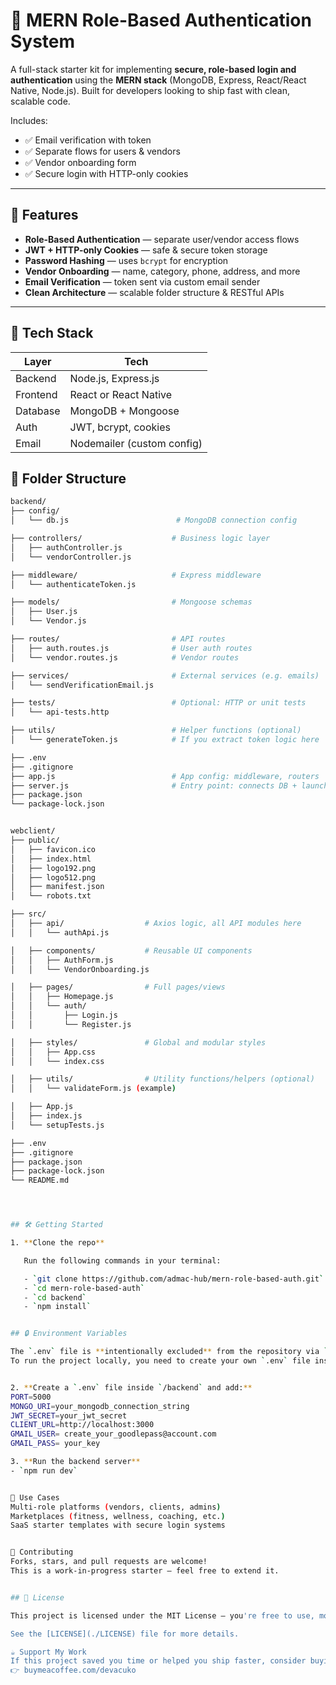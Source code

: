 # 🚀 MERN Role-Based Authentication System

A full-stack starter kit for implementing **secure, role-based login and authentication** using the **MERN stack** (MongoDB, Express, React/React Native, Node.js). Built for developers looking to ship fast with clean, scalable code.

Includes:
- ✅ Email verification with token
- ✅ Separate flows for users & vendors
- ✅ Vendor onboarding form
- ✅ Secure login with HTTP-only cookies

---

## 🔐 Features

- **Role-Based Authentication** — separate user/vendor access flows  
- **JWT + HTTP-only Cookies** — safe & secure token storage  
- **Password Hashing** — uses `bcrypt` for encryption  
- **Vendor Onboarding** — name, category, phone, address, and more  
- **Email Verification** — token sent via custom email sender  
- **Clean Architecture** — scalable folder structure & RESTful APIs  

---

## 🧱 Tech Stack

| Layer       | Tech                       |
|-------------|----------------------------|
| Backend     | Node.js, Express.js        |
| Frontend    | React or React Native      |
| Database    | MongoDB + Mongoose         |
| Auth        | JWT, bcrypt, cookies       |
| Email       | Nodemailer (custom config) |

## 📁 Folder Structure

```bash
backend/
├── config/
│   └── db.js                        # MongoDB connection config

├── controllers/                    # Business logic layer
│   ├── authController.js
│   └── vendorController.js

├── middleware/                     # Express middleware
│   └── authenticateToken.js

├── models/                         # Mongoose schemas
│   ├── User.js
│   └── Vendor.js

├── routes/                         # API routes
│   ├── auth.routes.js              # User auth routes
│   └── vendor.routes.js            # Vendor routes

├── services/                       # External services (e.g. emails)
│   └── sendVerificationEmail.js

├── tests/                          # Optional: HTTP or unit tests
│   └── api-tests.http

├── utils/                          # Helper functions (optional)
│   └── generateToken.js            # If you extract token logic here

├── .env
├── .gitignore
├── app.js                          # App config: middleware, routers
├── server.js                       # Entry point: connects DB + launches app
├── package.json
└── package-lock.json


webclient/
├── public/
│   ├── favicon.ico
│   ├── index.html
│   ├── logo192.png
│   ├── logo512.png
│   ├── manifest.json
│   └── robots.txt

├── src/
│   ├── api/                  # Axios logic, all API modules here
│   │   └── authApi.js

│   ├── components/           # Reusable UI components
│   │   ├── AuthForm.js
│   │   └── VendorOnboarding.js

│   ├── pages/                # Full pages/views
│   │   ├── Homepage.js
│   │   └── auth/
│   │       ├── Login.js
│   │       └── Register.js

│   ├── styles/               # Global and modular styles
│   │   ├── App.css
│   │   └── index.css

│   ├── utils/                # Utility functions/helpers (optional)
│   │   └── validateForm.js (example)

│   ├── App.js
│   ├── index.js
│   └── setupTests.js

├── .env
├── .gitignore
├── package.json
├── package-lock.json
└── README.md




## 🛠️ Getting Started

1. **Clone the repo**

   Run the following commands in your terminal:

   - `git clone https://github.com/admac-hub/mern-role-based-auth.git`
   - `cd mern-role-based-auth`
   - `cd backend`
   - `npm install`


## 🔒 Environment Variables

The `.env` file is **intentionally excluded** from the repository via `.gitignore` to protect sensitive credentials like database URIs and JWT secrets.
To run the project locally, you need to create your own `.env` file inside the `/backend` folder.


2. **Create a `.env` file inside `/backend` and add:**
PORT=5000
MONGO_URI=your_mongodb_connection_string
JWT_SECRET=your_jwt_secret
CLIENT_URL=http://localhost:3000
GMAIL_USER= create_your_goodlepass@account.com
GMAIL_PASS= your_key

3. **Run the backend server**
- `npm run dev`


🌱 Use Cases
Multi-role platforms (vendors, clients, admins)
Marketplaces (fitness, wellness, coaching, etc.)
SaaS starter templates with secure login systems


🤝 Contributing
Forks, stars, and pull requests are welcome!
This is a work-in-progress starter — feel free to extend it.


## 📄 License

This project is licensed under the MIT License — you're free to use, modify, and distribute it, both privately and commercially. Just keep the original copyright.

See the [LICENSE](./LICENSE) file for more details.

☕ Support My Work
If this project saved you time or helped you ship faster, consider buying me a coffee:
👉 buymeacoffee.com/devacuko





